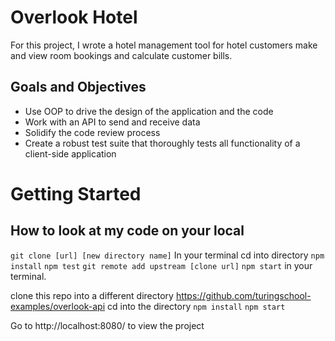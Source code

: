 # Overlook Hotel

For this project, I wrote a hotel management tool for hotel customers make and view room bookings and calculate customer bills.

## Goals and Objectives
 * Use OOP to drive the design of the application and the code
 * Work with an API to send and receive data
 * Solidify the code review process
 * Create a robust test suite that thoroughly tests all functionality of a client-side application
# Getting Started

## How to look at my code on your local
`git clone [url] [new directory name]`
In your terminal cd into directory
`npm install`
`npm test`
`git remote add upstream [clone url]`
`npm start` in your terminal. 

clone this repo into a different directory https://github.com/turingschool-examples/overlook-api
cd into the directory
`npm install`
`npm start`

Go to http://localhost:8080/ to view the project


